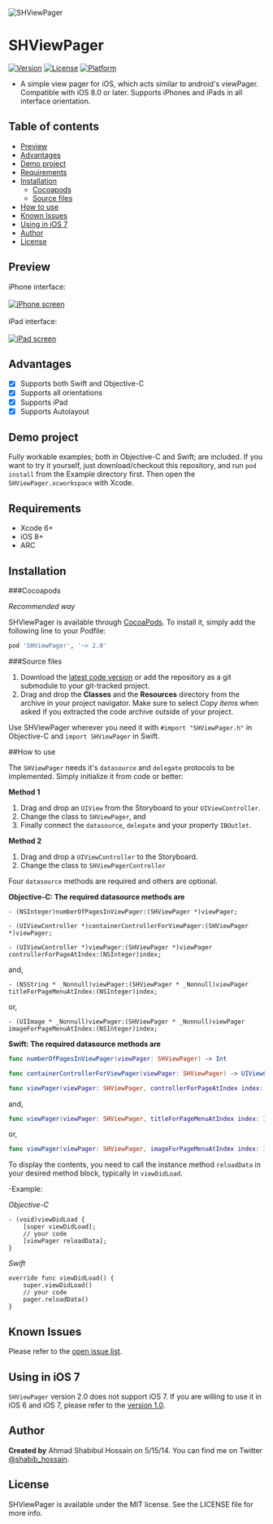 ![SHViewPager](Images/codewithshabib.png)

# SHViewPager

[![Version](https://img.shields.io/cocoapods/v/SHViewPager.svg?style=flat)](http://cocoapods.org/pods/SHViewPager)
[![License](https://img.shields.io/cocoapods/l/SHViewPager.svg?style=flat)](http://cocoapods.org/pods/SHViewPager)
[![Platform](https://img.shields.io/cocoapods/p/SHViewPager.svg?style=flat)](http://cocoapods.org/pods/SHViewPager)

- A simple view pager for iOS, which acts similar to android's viewPager. Compatible with iOS 8.0 or later. Supports iPhones and iPads in all interface orientation.

## Table of contents

 * [Preview](#preview)
 * [Advantages](#advantages)
 * [Demo project](#demo-project)
 * [Requirements](#requirements)
 * [Installation](#installation)
    * [Cocoapods](#cocoapods)
    * [Source files](#source-files)
 * [How to use](#how-to-use)
 * [Known Issues](#known-issues)
 * [Using in iOS 7](#using-in-ios-7)
 * [Author](#author)
 * [License](#license)

## Preview

iPhone interface:<br/><br/>
[![iPhone screen](Images/SHViewPager_iphoneScreens.gif)](Images/SHViewPager_iphoneScreens.gif)
<br/><br/>iPad interface:<br/><br/>
[![iPad screen](Images/SHViewPager_ipadScreens.gif)](Images/SHViewPager_ipadScreens.gif)

## Advantages

 * [x] Supports both Swift and Objective-C
 * [x] Supports all orientations
 * [x] Supports iPad
 * [x] Supports Autolayout

## Demo project

Fully workable examples; both in Objective-C and Swift; are included. If you want to try it yourself, just download/checkout this repository, and run `pod install` from the Example directory first. Then open the `SHViewPager.xcworkspace` with Xcode.

## Requirements

* Xcode 6+
* iOS 8+
* ARC

## Installation

###Cocoapods

*Recommended way*

SHViewPager is available through [CocoaPods](http://cocoapods.org). To install
it, simply add the following line to your Podfile:

```ruby
pod 'SHViewPager', '~> 2.0'
```

###Source files

1. Download the [latest code version](http://github.com/shabib87/SHViewPager/archive/master.zip) or add the repository as a git submodule to your git-tracked project.
2. Drag and drop the **Classes** and the **Resources** directory from the archive in your project navigator. Make sure to select *Copy items* when asked if you extracted the code archive outside of your project.

Use SHViewPager wherever you need it with `#import "SHViewPager.h"` in Objective-C and `import SHViewPager` in Swift.

##How to use

The `SHViewPager` needs it's `datasource` and `delegate` protocols to be implemented. Simply initialize it from code or better: 

**Method 1**

1. Drag and drop an `UIView` from the Storyboard to your `UIViewController`.
2. Change the class to `SHViewPager`, and 
3. Finally connect the `datasource`, `delegate` and your property `IBOutlet`.

**Method 2**

1. Drag and drop a `UIViewController` to the Storyboard.
2. Change the class to `SHViewPagerController`

Four `datasource` methods are required and others are optional.

**Objective-C: The required datasource methods are**

```objc
- (NSInteger)numberOfPagesInViewPager:(SHViewPager *)viewPager;
```

```objc
- (UIViewController *)containerControllerForViewPager:(SHViewPager *)viewPager;
```
```objc
- (UIViewController *)viewPager:(SHViewPager *)viewPager controllerForPageAtIndex:(NSInteger)index;
````

and,


```objc
- (NSString * _Nonnull)viewPager:(SHViewPager * _Nonnull)viewPager titleForPageMenuAtIndex:(NSInteger)index;
````

or,


```objc
- (UIImage * _Nonnull)viewPager:(SHViewPager * _Nonnull)viewPager imageForPageMenuAtIndex:(NSInteger)index;
````

**Swift: The required datasource methods are**

```swift
func numberOfPagesInViewPager(viewPager: SHViewPager) -> Int
```
```swift
func containerControllerForViewPager(viewPager: SHViewPager) -> UIViewController
```
```swift
func viewPager(viewPager: SHViewPager, controllerForPageAtIndex index: Int) -> UIViewController
````

and,


```swift
func viewPager(viewPager: SHViewPager, titleForPageMenuAtIndex index: Int) -> String
````

or,


```swift
func viewPager(viewPager: SHViewPager, imageForPageMenuAtIndex index: Int) -> UIImage
````

To display the contents, you need to call the instance method `reloadData` in your desired method block, typically in `viewDidLoad`.

-Example:

*Objective-C*

```objc
- (void)viewDidLoad {
    [super viewDidLoad];
    // your code
    [viewPager reloadData];
}
```

*Swift*

```objc
override func viewDidLoad() {
    super.viewDidLoad()
    // your code
    pager.reloadData()
}
```

## Known Issues

Please refer to the [open issue list](https://github.com/shabib87/SHViewPager/issues?q=is%3Aopen+is%3Aissue).

## Using in iOS 7

`SHViewPager` version 2.0 does not support iOS 7. If you are willing to use it in iOS 6 and iOS 7, please refer to the [version 1.0](https://github.com/shabib87/SHViewPager/releases/tag/v1.0).

## Author

**Created by** Ahmad Shabibul Hossain on 5/15/14. 
You can find me on Twitter [@shabib_hossain](https://twitter.com/shabib_hossain).

## License

SHViewPager is available under the MIT license. See the LICENSE file for more info.
